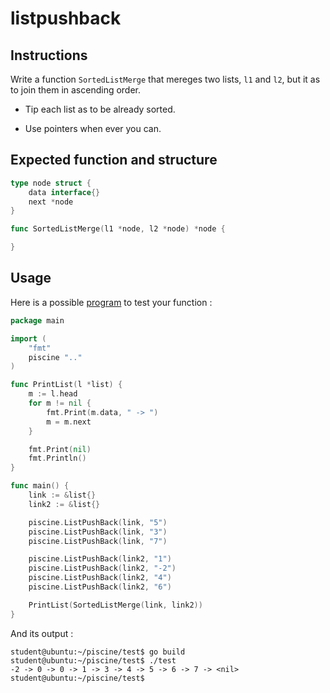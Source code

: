# listpushback

## Instructions

Write a function `SortedListMerge` that mereges two lists, `l1` and `l2`, but it as to join them in ascending order.

- Tip each list as to be already sorted.

- Use pointers when ever you can.

## Expected function and structure

```go
type node struct {
	data interface{}
	next *node
}

func SortedListMerge(l1 *node, l2 *node) *node {

}
```

## Usage

Here is a possible [program](TODO-LINK) to test your function :

```go
package main

import (
	"fmt"
	piscine ".."
)

func PrintList(l *list) {
	m := l.head
	for m != nil {
		fmt.Print(m.data, " -> ")
		m = m.next
	}

	fmt.Print(nil)
	fmt.Println()
}

func main() {
	link := &list{}
	link2 := &list{}

	piscine.ListPushBack(link, "5")
	piscine.ListPushBack(link, "3")
	piscine.ListPushBack(link, "7")

	piscine.ListPushBack(link2, "1")
	piscine.ListPushBack(link2, "-2")
	piscine.ListPushBack(link2, "4")
	piscine.ListPushBack(link2, "6")

	PrintList(SortedListMerge(link, link2))
}
```

And its output :

```console
student@ubuntu:~/piscine/test$ go build
student@ubuntu:~/piscine/test$ ./test
-2 -> 0 -> 0 -> 1 -> 3 -> 4 -> 5 -> 6 -> 7 -> <nil>
student@ubuntu:~/piscine/test$
```
